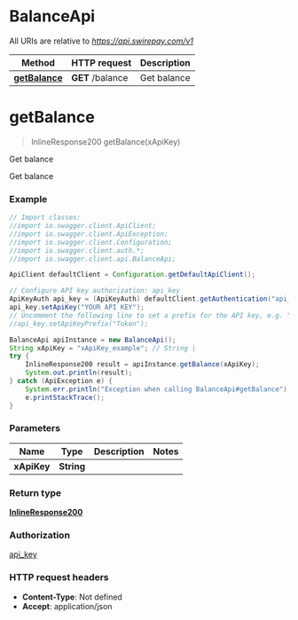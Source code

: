 # BalanceApi

All URIs are relative to *https://api.swirepay.com/v1*

Method | HTTP request | Description
------------- | ------------- | -------------
[**getBalance**](BalanceApi.md#getBalance) | **GET** /balance | Get balance

<a name="getBalance"></a>
# **getBalance**
> InlineResponse200 getBalance(xApiKey)

Get balance

Get balance

### Example
```java
// Import classes:
//import io.swagger.client.ApiClient;
//import io.swagger.client.ApiException;
//import io.swagger.client.Configuration;
//import io.swagger.client.auth.*;
//import io.swagger.client.api.BalanceApi;

ApiClient defaultClient = Configuration.getDefaultApiClient();

// Configure API key authorization: api_key
ApiKeyAuth api_key = (ApiKeyAuth) defaultClient.getAuthentication("api_key");
api_key.setApiKey("YOUR API KEY");
// Uncomment the following line to set a prefix for the API key, e.g. "Token" (defaults to null)
//api_key.setApiKeyPrefix("Token");

BalanceApi apiInstance = new BalanceApi();
String xApiKey = "xApiKey_example"; // String | 
try {
    InlineResponse200 result = apiInstance.getBalance(xApiKey);
    System.out.println(result);
} catch (ApiException e) {
    System.err.println("Exception when calling BalanceApi#getBalance");
    e.printStackTrace();
}
```

### Parameters

Name | Type | Description  | Notes
------------- | ------------- | ------------- | -------------
 **xApiKey** | **String**|  |

### Return type

[**InlineResponse200**](InlineResponse200.md)

### Authorization

[api_key](../README.md#api_key)

### HTTP request headers

 - **Content-Type**: Not defined
 - **Accept**: application/json

